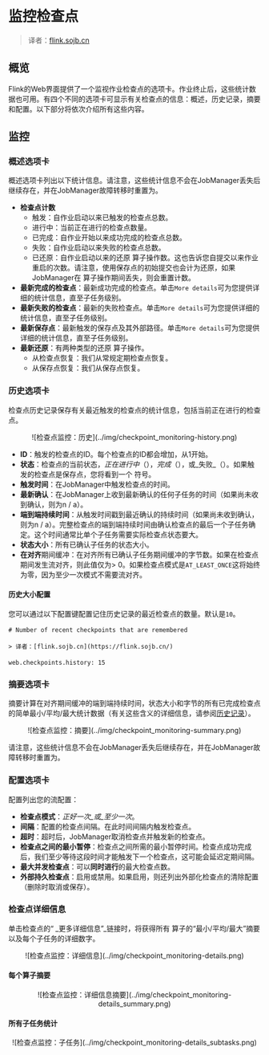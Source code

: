 

# 监控检查点

> 译者：[flink.sojb.cn](https://flink.sojb.cn/)


## 概览

Flink的Web界面提供了一个监视作业检查点的选项卡。作业终止后，这些统计数据也可用。有四个不同的选项卡可显示有关检查点的信息：概述，历史记录，摘要和配置。以下部分将依次介绍所有这些内容。

## 监控

### 概述选项卡

概述选项卡列出以下统计信息。请注意，这些统计信息不会在JobManager丢失后继续存在，并在JobManager故障转移时重置为。

*   **检查点计数**
    *   触发：自作业启动以来已触发的检查点总数。
    *   进行中：当前正在进行的检查点数量。
    *   已完成：自作业开始以来成功完成的检查点总数。
    *   失败：自作业启动以来失败的检查点总数。
    *   已还原：自作业启动以来的还原 算子操作数。这也告诉您自提交以来作业重启的次数。请注意，使用保存点的初始提交也会计为还原，如果JobManager在 算子操作期间丢失，则会重置计数。
*   **最新完成的检查点**：最新成功完成的检查点。单击`More details`可为您提供详细的统计信息，直至子任务级别。
*   **最新失败的检查点**：最新的失败检查点。单击`More details`可为您提供详细的统计信息，直至子任务级别。
*   **最新保存点**：最新触发的保存点及其外部路径。单击`More details`可为您提供详细的统计信息，直至子任务级别。
*   **最新还原**：有两种类型的还原 算子操作。
    *   从检查点恢复：我们从常规定期检查点恢复。
    *   从保存点恢复：我们从保存点恢复。

### 历史选项卡

检查点历史记录保存有关最近触发的检查点的统计信息，包括当前正在进行的检查点。

<center>![检查点监控：历史](../img/checkpoint_monitoring-history.png)</center>

*   **ID**：触发​​的检查点的ID。每个检查点的ID都会增加，从1开始。
*   **状态**：检查点的当前状态，_正在进行中_（），_完成_（），或_失败_（）。如果触发的检查点是保存点，您将看到一个 符号。
*   **触发时间**：在JobManager中触发检查点的时间。
*   **最新确认**：在JobManager上收到最新确认的任何子任务的时间（如果尚未收到确认，则为n / a）。
*   **端到端持续时间**：从触发时间戳到最近确认的持续时间（如果尚未收到确认，则为n / a）。完整检查点的端到端持续时间由确认检查点的最后一个子任务确定。这个时间通常比单个子任务需要实际检查点状态要大。
*   **状态大小**：所有已确认子任务的状态大小。
*   **在对齐**期间缓冲：在对齐所有已确认子任务期间缓冲的字节数。如果在检查点期间发生流对齐，则此值仅为&gt; 0。如果检查点模式是`AT_LEAST_ONCE`这将始终为零，因为至少一次模式不需要流对齐。

#### 历史大小配置

您可以通过以下配置键配置记住历史记录的最近检查点的数量。默认是`10`。



```
# Number of recent checkpoints that are remembered

> 译者：[flink.sojb.cn](https://flink.sojb.cn/)

web.checkpoints.history: 15
```



### 摘要选项卡

摘要计算在对齐期间缓冲的端到端持续时间，状态大小和字节的所有已完成检查点的简单最小/平均/最大统计数据（有关这些含义的详细信息，请参阅[历史记录](#history)）。

<center>![检查点监控：摘要](../img/checkpoint_monitoring-summary.png)</center>

请注意，这些统计信息不会在JobManager丢失后继续存在，并在JobManager故障转移时重置为。

### 配置选项卡

配置列出您的流配置：

*   **检查点模式**：_正好一次_或_至少一次_。
*   **间隔**：配置的检查点间隔。在此时间间隔内触发检查点。
*   **超时**：超时后，JobManager取消检查点并触发新的检查点。
*   **检查点之间的最小暂停**：检查点之间所需的最小暂停时间。检查点成功完成后，我们至少等待这段时间才能触发下一个检查点，这可能会延迟定期间隔。
*   **最大并发检查点**：可以**同时进行**的最大检查点数。
*   **外部持久检查点**：启用或禁用。如果启用，则还列出外部化检查点的清除配置（删除时取消或保存）。

### 检查点详细信息

单击检查点的“ _更多详细信息”_链接时，将获得所有 算子的“最小/平均/最大”摘要以及每个子任务的详细数字。

<center>![检查点监控：详细信息](../img/checkpoint_monitoring-details.png)</center>

#### 每个算子摘要

<center>![检查点监控：详细信息摘要](../img/checkpoint_monitoring-details_summary.png)</center>

#### 所有子任务统计

<center>![检查点监控：子任务](../img/checkpoint_monitoring-details_subtasks.png)</center>

